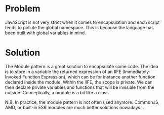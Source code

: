 # Problem

JavaScript is not very strict when it comes to encapsulation and each script tends to pollute the global namespace. This is because the language has been built with global variables in mind.

# Solution

The Module pattern is a great solution to encapsulate some code. The idea is to store in a variable the returned expression of an IIFE (Immediately-Invoked Function Expression), which can be for instance another function declared inside the module. Within the IIFE, the scope is private. We can then declare private variables and functions that will be invisible from the outside. Conceptually, a module is a bit like a class. 

N.B. In practice, the module pattern is not often used anymore. CommonJS, AMD, or built-in ES6 modules are much better solutions nowadays...
